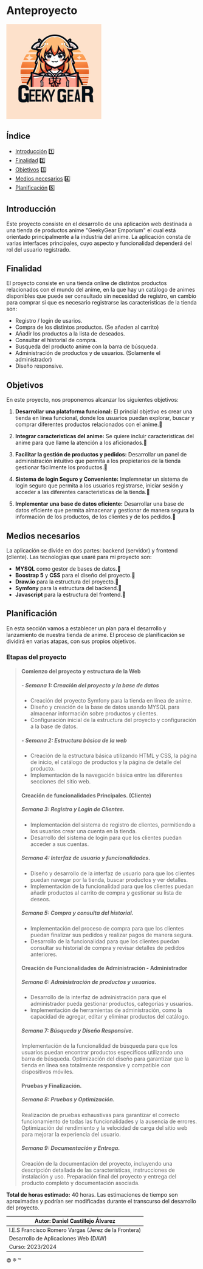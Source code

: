 # Anteproyecto

<img src="Logo_proyecto.png" alt="Logo" width="250px" height="250px">

## Índice

-  [Introducción](#introducción) :one:
-  [Finalidad](#finalidad) :two:
-  [Objetivos](#objetivos) :three:
-  [Medios necesarios](#medios-necesarios) :four:
-  [Planificación](#planificación) :five:

## Introducción
Este proyecto consiste en el desarrollo de una aplicación web destinada a una tienda
de productos anime "GeekyGear Emporium" el cual está orientado principalmente a la industria del anime. La aplicación consta de varias interfaces principales, 
cuyo aspecto y funcionalidad dependerá del rol del usuario registrado.

## Finalidad
El proyecto consiste en una tienda online de distintos productos relacionados con el mundo del anime, en la que hay un catálogo de animes disponibles que puede ser consultado sin necesidad de registro, en cambio para comprar si que es necesario registrarse las caracteristicas de la tienda son:
- Registro / login de usarios.
- Compra de los distintos productos. (Se añaden al carrito)
- Añadir los productos a la lista de deseados.
- Consultar el historial de compra.
- Busqueda del producto anime con la barra de búsqueda.
- Administración de productos y de usuarios. (Solamente el administrador) 
- Diseño responsive.

## Objetivos
En este proyecto, nos proponemos alcanzar los siguientes objetivos:

1. **Desarrollar una plataforma funcional:** El princial objetivo es crear una tienda en línea funcional, donde los usuarios puedan explorar, buscar y comprar diferentes productos relacionados con el anime.:small_blue_diamond:

2. **Integrar caracteristicas del anime:** Se quiere incluir caracteristicas del anime para que llame la atención a los aficionados.:small_orange_diamond:

3. **Facilitar la gestión de productos y pedidos:** Desarrollar un panel de administración intuitivo que permita a los propietarios de la tienda gestionar fácilmente los productos.:small_blue_diamond:

4. **Sistema de login Seguro y Conveniente:** Implemnetar un sistema de login seguro que permita a los usuarios registrarse, iniciar sesión y acceder a las diferentes caracteristicas de la tienda.:small_orange_diamond:

5. **Implementar una base de datos eficiente:** Desarrollar una base de datos eficiente que permita almacenar y gestionar de manera segura la información de los productos, de los clientes y de los pedidos.:small_blue_diamond:

## Medios necesarios
La aplicación se divide en dos partes: backend (servidor) y frontend (cliente). Las tecnologías que usaré para mi proyecto son:
- **MYSQL** como gestor de bases de datos.:memo:
- **Boostrap 5** y **CSS** para el diseño del proyecto.:memo:
- **Draw.io** para la estructura del proyecto.:memo:
-  **Symfony** para la estructura del backend.:memo:
- **Javascript** para la estructura del frontend.:memo:

## Planificación
En esta sección vamos a establecer un plan para el desarrollo y lanzamiento de nuestra tienda de anime. El proceso de planificación se dividirá en varias atapas, con sus propios objetivos.
### Etapas del proyecto
>#### Comienzo del proyecto y estructura de la Web
>##### - Semana 1: Creación del proyecto y la base de datos
>- Creación del proyecto Symfony para la tienda en línea de anime.
>- Diseño y creación de la base de datos usando MYSQL para almacenar información sobre productos y clientes.
>- Configuración inicial de la estructura del proyecto y configuración a la base de datos.
>##### - Semana 2: Estructura básica de la web
>- Creación de la estructura básica utilizando HTML y CSS, la página de inicio, el catálogo de productos y la página de detalle del producto. 
>- Implementación de la navegación básica entre las diferentes secciones del sitio web.
>#### Creación de funcionalidades Principales. (Cliente)
>##### Semana 3: Registro y Login de Clientes.
>- Implementación del sistema de registro de clientes, permitiendo a los usuarios crear una cuenta en la tienda.
>- Desarrollo del sistema de login para que los clientes puedan acceder a sus cuentas.
>##### Semana 4: Interfaz de usuario y funcionalidades.
>- Diseño y desarrollo de la interfaz de usuario para que los clientes puedan navegar por la tienda, buscar productos y ver detalles.
>- Implementación de la funcionalidad para que los clientes puedan añadir productos al carrito de compra y gestionar su lista de deseos.
>##### Semana 5: Compra y consulta del historial.
>- Implementación del proceso de compra para que los clientes puedan finalizar sus pedidos y realizar pagos de manera segura.
>- Desarrollo de la funcionalidad para que los clientes puedan consultar su historial de compra y revisar detalles de pedidos anteriores.
>#### Creación de Funcionalidades de Administración - Administrador
>##### Semana 6: Administración de productos y usuarios.
>- Desarrollo de la interfaz de administración para que el administrador pueda gestionar productos, categorías y usuarios.
>- Implementación de herramientas de administración, como la capacidad de agregar, editar y eliminar productos del catálogo.
>##### Semana 7: Búsqueda y Diseño Responsive.
>Implementación de la funcionalidad de búsqueda para que los usuarios puedan encontrar productos específicos utilizando una barra de búsqueda.
>Optimización del diseño para garantizar que la tienda en línea sea totalmente responsive y compatible con dispositivos
móviles.
>#### Pruebas y Finalización.
>##### Semana 8: Pruebas y Optimización.
>Realización de pruebas exhaustivas para garantizar el correcto funcionamiento de todas las funcionalidades y la ausencia de errores.
>Optimización del rendimiento y la velocidad de carga del sitio web para mejorar la experiencia del usuario.
>##### Semana 9: Documentación y Entrega.
>Creación de la documentación del proyecto, incluyendo una descripción detallada de las características, instrucciones de instalación y uso.
>Preparación final del proyecto y entrega del producto completo y documentación asociada.

**Total de horas estimado:** 40 horas.
Las estimaciones de tiempo son aproximadas y podrían ser modificadas durante el transcurso del desarrollo del proyecto.












| Autor: Daniel Castillejo Álvarez | 
|-----------------------------------|
| I.E.S Francisco Romero Vargas (Jerez de la Frontera) |
| Desarrollo de Aplicaciones Web (DAW) |
| Curso: 2023/2024                     |

:copyright: :registered: :tm: